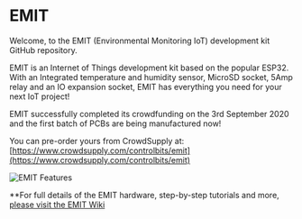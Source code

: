 # EMIT

Welcome, to the EMIT (Environmental Monitoring IoT) development kit GitHub repository.

EMIT is an Internet of Things development kit based on the popular ESP32. With an Integrated temperature and humidity sensor, MicroSD socket, 5Amp relay and an IO expansion socket, EMIT has everything you need for your next IoT project!

EMIT successfully completed its crowdfunding on the 3rd September 2020 and the first batch of PCBs are being manufactured now!


You can pre-order yours from CrowdSupply at: [https://www.crowdsupply.com/controlbits/emit](https://www.crowdsupply.com/controlbits/emit)

![EMIT Features](https://controlbits.com/images/EMIT-v1_2-board-ESP-mSD-labeled-small.jpg "EMIT Features")


**For full details of the EMIT hardware, step-by-step tutorials and more, [please visit the EMIT Wiki](https://github.com/ControlBits/EMIT/wiki)

